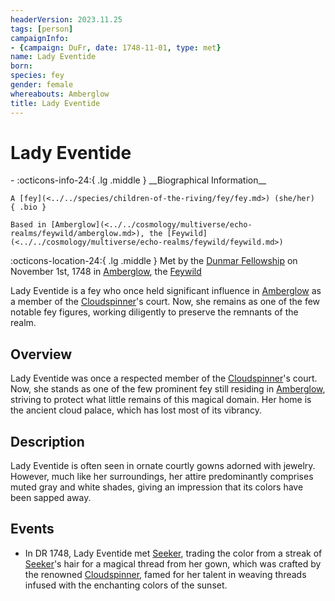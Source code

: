 ```yaml
---
headerVersion: 2023.11.25
tags: [person]
campaignInfo:
- {campaign: DuFr, date: 1748-11-01, type: met}
name: Lady Eventide
born:
species: fey
gender: female
whereabouts: Amberglow
title: Lady Eventide
---
```

# Lady Eventide
<div class="grid cards ext-narrow-margin ext-one-column" markdown>
- :octicons-info-24:{ .lg .middle } __Biographical Information__

    A [fey](<../../species/children-of-the-riving/fey/fey.md>) (she/her)  
    { .bio }

    Based in [Amberglow](<../../cosmology/multiverse/echo-realms/feywild/amberglow.md>), the [Feywild](<../../cosmology/multiverse/echo-realms/feywild/feywild.md>)
</div>



:octicons-location-24:{ .lg .middle } Met by the [Dunmar Fellowship](<../pcs/dunmar-fellowship/dunmar-fellowship.md>) on November 1st, 1748 in [Amberglow](<../../cosmology/multiverse/echo-realms/feywild/amberglow.md>), the [Feywild](<../../cosmology/multiverse/echo-realms/feywild/feywild.md>)  


Lady Eventide is a fey who once held significant influence in [Amberglow](<../../cosmology/multiverse/echo-realms/feywild/amberglow.md>) as a member of the [Cloudspinner](<../extraplanar-powers/cloudspinner.md>)'s court. Now, she remains as one of the few notable fey figures, working diligently to preserve the remnants of the realm.
## Overview

Lady Eventide was once a respected member of the [Cloudspinner](<../extraplanar-powers/cloudspinner.md>)'s court. Now, she stands as one of the few prominent fey still residing in [Amberglow](<../../cosmology/multiverse/echo-realms/feywild/amberglow.md>), striving to protect what little remains of this magical domain. Her home is the ancient cloud palace, which has lost most of its vibrancy.
## Description

Lady Eventide is often seen in ornate courtly gowns adorned with jewelry. However, much like her surroundings, her attire predominantly comprises muted gray and white shades, giving an impression that its colors have been sapped away.
## Events

- In DR 1748, Lady Eventide met [Seeker](<../pcs/dunmar-fellowship/seeker.md>), trading the color from a streak of [Seeker](<../pcs/dunmar-fellowship/seeker.md>)'s hair for a magical thread from her gown, which was crafted by the renowned [Cloudspinner](<../extraplanar-powers/cloudspinner.md>), famed for her talent in weaving threads infused with the enchanting colors of the sunset.

